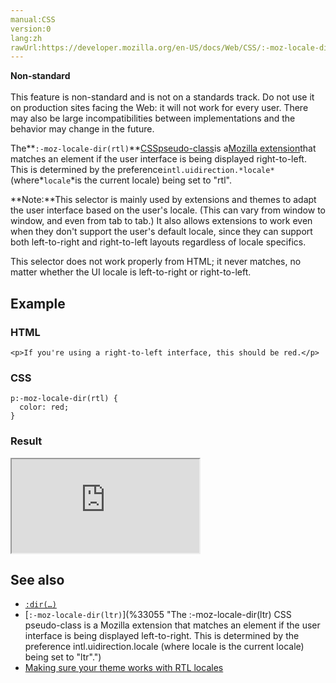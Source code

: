 ```yaml
---
manual:CSS
version:0
lang:zh
rawUrl:https://developer.mozilla.org/en-US/docs/Web/CSS/:-moz-locale-dir(rtl)
---
```






**Non-standard**<br></br>This feature is non-standard and is not on a standards track. Do not use it on production sites facing the Web: it will not work for every user. There may also be large incompatibilities between implementations and the behavior may change in the future.





The**`:-moz-locale-dir(rtl)`**[CSS](%427 "")[pseudo-class](%33702 "")is a[Mozilla extension](%28318 "")that matches an element if the user interface is being displayed right-to-left. This is determined by the preference`intl.uidirection.*locale*`(where*`locale`*is the current locale) being set to &quot;rtl&quot;.



**Note:**This selector is mainly used by extensions and themes to adapt the user interface based on the user&#39;s locale. (This can vary from window to window, and even from tab to tab.) It also allows extensions to work even when they don&#39;t support the user&#39;s default locale, since they can support both left-to-right and right-to-left layouts regardless of locale specifics.




This selector does not work properly from HTML; it never matches, no matter whether the UI locale is left-to-right or right-to-left.



## Example<a name="Example"></a>

### HTML<a name="HTML"></a>

```
<p>If you're using a right-to-left interface, this should be red.</p>
```

### CSS<a name="CSS"></a>

```
p:-moz-locale-dir(rtl) {
  color: red;
}
```

### Result<a name="Result"></a>


<iframe src='https://mdn.mozillademos.org/en-US/docs/Web/CSS/:-moz-locale-dir(rtl)$samples/Example?revision=1383531' width='null' height='null'></iframe>



## See also<a name="See_also"></a>

* [`:dir(…)`](%34504 "The documentation about this has not yet been written; please consider contributing!")
* [`:-moz-locale-dir(ltr)`](%33055 "The :-moz-locale-dir(ltr) CSS pseudo-class is a Mozilla extension that matches an element if the user interface is being displayed left-to-right. This is determined by the preference intl.uidirection.locale (where locale is the current locale) being set to "ltr".")
* [Making sure your theme works with RTL locales](%36845 "")



